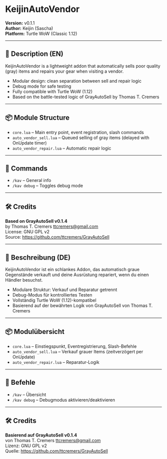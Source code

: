 # KeijinAutoVendor

**Version:** v0.1.1  
**Author:** Keijin (Sascha)  
**Platform:** Turtle WoW (Classic 1.12)

---

## 📌 Description (EN)
KeijinAutoVendor is a lightweight addon that automatically sells poor quality (gray) items and repairs your gear when visiting a vendor.

- Modular design: clean separation between sell and repair logic
- Debug mode for safe testing
- Fully compatible with Turtle WoW (1.12)
- Based on the battle-tested logic of GrayAutoSell by Thomas T. Cremers

---

## 📦 Module Structure
- `core.lua` – Main entry point, event registration, slash commands
- `auto_vendor_sell.lua` – Queued selling of gray items (delayed with OnUpdate timer)
- `auto_vendor_repair.lua` – Automatic repair logic

---

## 💬 Commands
- `/kav` – General info
- `/kav debug` – Toggles debug mode

---

## 🛠 Credits
**Based on GrayAutoSell v0.1.4**  
by Thomas T. Cremers <ttcremers@gmail.com>  
License: GNU GPL v2  
Source: https://github.com/ttcremers/GrayAutoSell

---

## 📌 Beschreibung (DE)
KeijinAutoVendor ist ein schlankes Addon, das automatisch graue Gegenstände verkauft und deine Ausrüstung repariert, wenn du einen Händler besuchst.

- Modulare Struktur: Verkauf und Reparatur getrennt
- Debug-Modus für kontrolliertes Testen
- Vollständig Turtle WoW (1.12)-kompatibel
- Basierend auf der bewährten Logik von GrayAutoSell von Thomas T. Cremers

---

## 📦 Modulübersicht
- `core.lua` – Einstiegspunkt, Eventregistrierung, Slash-Befehle
- `auto_vendor_sell.lua` – Verkauf grauer Items (zeitverzögert per OnUpdate)
- `auto_vendor_repair.lua` – Reparatur-Logik

---

## 💬 Befehle
- `/kav` – Übersicht
- `/kav debug` – Debugmodus aktivieren/deaktivieren

---

## 🛠 Credits
**Basierend auf GrayAutoSell v0.1.4**  
von Thomas T. Cremers <ttcremers@gmail.com>  
Lizenz: GNU GPL v2  
Quelle: https://github.com/ttcremers/GrayAutoSell
